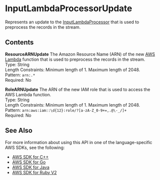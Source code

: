 # InputLambdaProcessorUpdate<a name="API_InputLambdaProcessorUpdate"></a>

Represents an update to the [InputLambdaProcessor](API_InputLambdaProcessor.md) that is used to preprocess the records in the stream\.

## Contents<a name="API_InputLambdaProcessorUpdate_Contents"></a>

 **ResourceARNUpdate**   <a name="analytics-Type-InputLambdaProcessorUpdate-ResourceARNUpdate"></a>
The Amazon Resource Name \(ARN\) of the new [AWS Lambda](https://aws.amazon.com/documentation/lambda/) function that is used to preprocess the records in the stream\.  
Type: String  
Length Constraints: Minimum length of 1\. Maximum length of 2048\.  
Pattern: `arn:.*`   
Required: No

 **RoleARNUpdate**   <a name="analytics-Type-InputLambdaProcessorUpdate-RoleARNUpdate"></a>
The ARN of the new IAM role that is used to access the AWS Lambda function\.  
Type: String  
Length Constraints: Minimum length of 1\. Maximum length of 2048\.  
Pattern: `arn:aws:iam::\d{12}:role/?[a-zA-Z_0-9+=,.@\-_/]+`   
Required: No

## See Also<a name="API_InputLambdaProcessorUpdate_SeeAlso"></a>

For more information about using this API in one of the language\-specific AWS SDKs, see the following:
+  [AWS SDK for C\+\+](http://docs.aws.amazon.com/goto/SdkForCpp/kinesisanalytics-2015-08-14/InputLambdaProcessorUpdate) 
+  [AWS SDK for Go](http://docs.aws.amazon.com/goto/SdkForGoV1/kinesisanalytics-2015-08-14/InputLambdaProcessorUpdate) 
+  [AWS SDK for Java](http://docs.aws.amazon.com/goto/SdkForJava/kinesisanalytics-2015-08-14/InputLambdaProcessorUpdate) 
+  [AWS SDK for Ruby V2](http://docs.aws.amazon.com/goto/SdkForRubyV2/kinesisanalytics-2015-08-14/InputLambdaProcessorUpdate) 